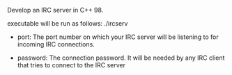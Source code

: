 Develop an IRC server in C++ 98.

executable will be run as follows:
./ircserv <port> <password>

- port: The port number on which your IRC server will be listening to for incoming
IRC connections.

- password: The connection password. It will be needed by any IRC client that tries
to connect to the IRC server